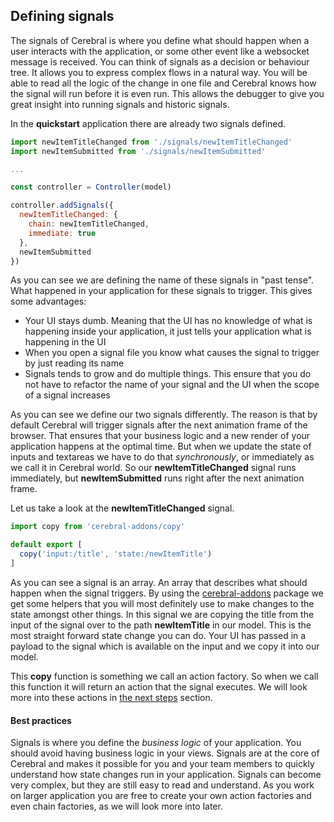 ## Defining signals

The signals of Cerebral is where you define what should happen when a user interacts with the application, or some other event like a websocket message is received. You can think of signals as a decision or behaviour tree. It allows you to express complex flows in a natural way. You will be able to read all the logic of the change in one file and Cerebral knows how the signal will run before it is even run. This allows the debugger to give you great insight into running signals and historic signals.

In the **quickstart** application there are already two signals defined.

```javascript
import newItemTitleChanged from './signals/newItemTitleChanged'
import newItemSubmitted from './signals/newItemSubmitted'

...

const controller = Controller(model)

controller.addSignals({
  newItemTitleChanged: {
    chain: newItemTitleChanged,
    immediate: true
  },
  newItemSubmitted
})
```

As you can see we are defining the name of these signals in "past tense". What happened in your application for these signals to trigger. This gives some advantages:

* Your UI stays dumb. Meaning that the UI has no knowledge of what is happening inside your application, it just tells your application what is happening in the UI
* When you open a signal file you know what causes the signal to trigger by just reading its name
* Signals tends to grow and do multiple things. This ensure that you do not have to refactor the name of your signal and the UI when the scope of a signal increases

As you can see we define our two signals differently. The reason is that by default Cerebral will trigger signals after the next animation frame of the browser. That ensures that your business logic and a new render of your application happens at the optimal time. But when we update the state of inputs and textareas we have to do that *synchronously*, or immediately as we call it in Cerebral world. So our **newItemTitleChanged** signal runs immediately, but **newItemSubmitted** runs right after the next animation frame.

Let us take a look at the **newItemTitleChanged** signal.

```javascript
import copy from 'cerebral-addons/copy'

default export [
  copy('input:/title', 'state:/newItemTitle')  
]
```

As you can see a signal is an array. An array that describes what should happen when the signal triggers. By using the [cerebral-addons]() package we get some helpers that you will most definitely use to make changes to the state amongst other things. In this signal we are copying the title from the input of the signal over to the path **newItemTitle** in our model. This is the most straight forward state change you can do. Your UI has passed in a payload to the signal which is available on the input and we copy it into our model.

This **copy** function is something we call an action factory. So when we call this function it will return an action that the signal executes. We will look more into these actions in [the next steps]() section.

#### Best practices
Signals is where you define the *business logic* of your application. You should avoid having business logic in your views. Signals are at the core of Cerebral and makes it possible for you and your team members to quickly understand how state changes run in your application. Signals can become very complex, but they are still easy to read and understand. As you work on larger application you are free to create your own action factories and even chain factories, as we will look more into later.
